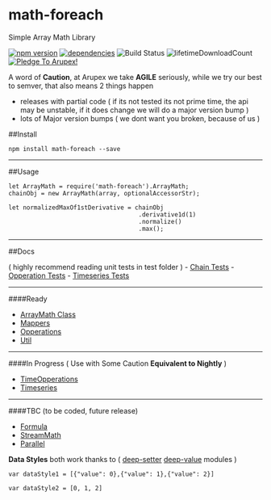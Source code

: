 # math-foreach
Simple Array Math Library


[![npm version](https://badge.fury.io/js/math-foreach.svg)](https://badge.fury.io/js/math-foreach)
[![dependencies](https://david-dm.org/arupex/math-foreach.svg)](http://github.com/arupex/math-foreach)
![Build Status](https://api.travis-ci.org/arupex/math-foreach.svg?branch=master) 
![lifetimeDownloadCount](https://img.shields.io/npm/dt/math-foreach.svg?maxAge=2592000)
<a href='https://pledgie.com/campaigns/31873'><img alt='Pledge To Arupex!' src='https://pledgie.com/campaigns/31873.png?skin_name=chrome' border='0' ></a>
    

A word of **Caution**, at Arupex we take **AGILE** seriously, while we try our best to semver, that also means 2 things happen
 - releases with partial code ( if its not tested its not prime time, the api may be unstable, if it does change we will do a major version bump )
 - lots of Major version bumps ( we dont want you broken, because of us )
    
##Install

    npm install math-foreach --save

---    

##Usage

    let ArrayMath = require('math-foreach').ArrayMath;
    chainObj = new ArrayMath(array, optionalAccessorStr);
    
    let normalizedMaxOf1stDerivative = chainObj
                                        .derivative1d(1)
                                        .normalize()
                                        .max();


---
    
##Docs

   ( highly recommend reading unit tests in test folder ) 
    - [Chain Tests](./test/chain.js)
    - [Opperation Tests](./test/opperations.js)
    - [Timeseries Tests](./test/timeseries.js)

---

####Ready

 - [ArrayMath Class](./docs/ArrayMath.md)
 - [Mappers](./docs/Mappers.md)
 - [Opperations](./docs/Opperations.md)
 - [Util](./docs/Util.md)
 
---
 
####In Progress ( Use with Some Caution **Equivalent to Nightly** )

 - [TimeOpperations](./docs/TimeOpperators.md)
 - [Timeseries](./docs/Timeseries.md)

---

####TBC (to be coded, future release)

 - [Formula]()
 - [StreamMath]()
 - [Parallel]()
   
    
**Data Styles** both work thanks to ( [deep-setter](https://www.npmjs.com/package/deep-setter) [deep-value](https://www.npmjs.com/package/deep-value) modules )

    var dataStyle1 = [{"value": 0},{"value": 1},{"value": 2}]
                     
    var dataStyle2 = [0, 1, 2]
